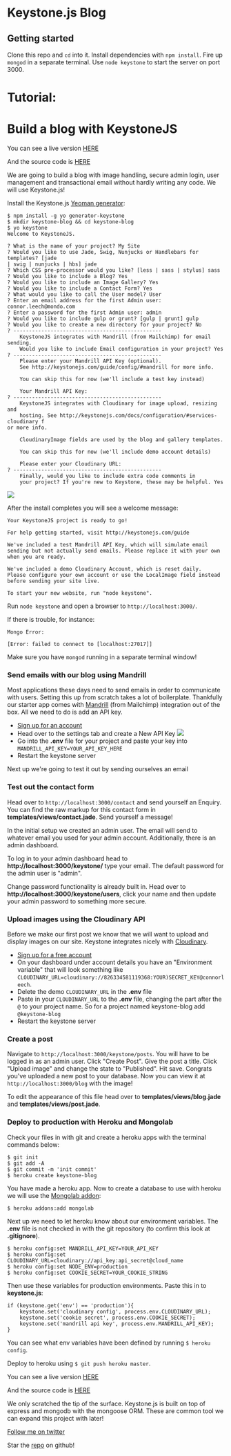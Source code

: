 Keystone.js Blog
===

## Getting started

Clone this repo and `cd` into it. Install dependencies with `npm install`. Fire up `mongod` in a separate terminal. Use `node keystone` to start the server on port 3000. 


# Tutorial:

# Build a blog with KeystoneJS

You can see a live version [HERE](https://keystone-blog.herokuapp.com)

And the source code is [HERE](https://github.com/cleechtech/keystone-blog)

We are going to build a blog with image handling, secure admin login, user management and transactional email without hardly writing any code. We will use Keystone.js!

Install the Keystone.js [Yeoman generator](https://github.com/keystonejs/generator-keystone):

```
$ npm install -g yo generator-keystone
$ mkdir keystone-blog && cd keystone-blog
$ yo keystone
Welcome to KeystoneJS.

? What is the name of your project? My Site
? Would you like to use Jade, Swig, Nunjucks or Handlebars for templates? [jade 
| swig | nunjucks | hbs] jade
? Which CSS pre-processor would you like? [less | sass | stylus] sass
? Would you like to include a Blog? Yes
? Would you like to include an Image Gallery? Yes
? Would you like to include a Contact Form? Yes
? What would you like to call the User model? User
? Enter an email address for the first Admin user: connor.leech@mondo.com
? Enter a password for the first Admin user: admin
? Would you like to include gulp or grunt? [gulp | grunt] gulp
? Would you like to create a new directory for your project? No
? ------------------------------------------------
    KeystoneJS integrates with Mandrill (from Mailchimp) for email sending.
    Would you like to include Email configuration in your project? Yes
? ------------------------------------------------
    Please enter your Mandrill API Key (optional).
    See http://keystonejs.com/guide/config/#mandrill for more info.
    
    You can skip this for now (we'll include a test key instead)
    
    Your Mandrill API Key: 
? ------------------------------------------------
    KeystoneJS integrates with Cloudinary for image upload, resizing and
    hosting. See http://keystonejs.com/docs/configuration/#services-cloudinary f
or more info.
    
    CloudinaryImage fields are used by the blog and gallery templates.
    
    You can skip this for now (we'll include demo account details)
    
    Please enter your Cloudinary URL: 
? ------------------------------------------------
    Finally, would you like to include extra code comments in
    your project? If you're new to Keystone, these may be helpful. Yes
```

![](http://i.imgur.com/om8nn7E.png)

After the install completes you will see a welcome message:

```
Your KeystoneJS project is ready to go!

For help getting started, visit http://keystonejs.com/guide

We've included a test Mandrill API Key, which will simulate email
sending but not actually send emails. Please replace it with your own
when you are ready.

We've included a demo Cloudinary Account, which is reset daily.
Please configure your own account or use the LocalImage field instead
before sending your site live.

To start your new website, run "node keystone".
```

Run `node keystone` and open a browser to `http://localhost:3000/`.

If there is trouble, for instance:

```
Mongo Error:

[Error: failed to connect to [localhost:27017]]
```

Make sure you have `mongod` running in a separate terminal window!

### Send emails with our blog using Mandrill

Most applications these days need to send emails in order to communicate with users. Setting this up from scratch takes a lot of boilerplate. Thankfully our starter app comes with [Mandrill](http://mandrill.com/) (from Mailchimp) integration out of the box. All we need to do is add an API key.

* [Sign up for an account](https://mandrill.com/signup/)
* Head over to the settings tab and create a New API Key
![](http://i.imgur.com/j7PqmZd.png)
* Go into the **.env** file for your project and paste your key into `MANDRILL_API_KEY=YOUR_API_KEY_HERE`
* Restart the keystone server

Next up we're going to test it out by sending ourselves an email

### Test out the contact form

Head over to `http://localhost:3000/contact` and send yourself an Enquiry. You can find the raw markup for this contact form in **templates/views/contact.jade**. Send yourself a message!

In the initial setup we created an admin user. The email will send to whatever email you used for your admin account. Additionally, there is an admin dashboard.

To log in to your admin dashboard head to **http://localhost:3000/keystone/** type your email. The default password for the admin user is "admin".

Change password functionality is already built in. Head over to **http://localhost:3000/keystone/users**, click your name and then update your admin password to something more secure.


### Upload images using the Cloudinary API

Before we make our first post we know that we will want to upload and display images on our site. Keystone integrates nicely with [Cloudinary](http://cloudinary.com/).

* [Sign up for a free account](https://cloudinary.com/users/register/free)
* On your dashboard under account details you have an "Environment variable" that will look something like `CLOUDINARY_URL=cloudinary://826334581119368:YOUR)SECRET_KEY@connorleech`.
* Delete the demo `CLOUDINARY_URL` in the **.env** file
* Paste in your `CLOUDINARY_URL` to the **.env** file, changing the part after the `@` to your project name. So for a project named keystone-blog add `@keystone-blog`
* Restart the keystone server

### Create a post

Navigate to `http://localhost:3000/keystone/posts`. You will have to be logged in as an admin user. Click "Create Post". Give the post a title. Click "Upload image" and change the state to "Published". Hit save. Congrats you've uploaded a new post to your database. Now you can view it at `http://localhost:3000/blog` with the image!

To edit the appearance of this file head over to **templates/views/blog.jade** and **templates/views/post.jade**.

### Deploy to production with Heroku and Mongolab

Check your files in with git and create a heroku apps with the terminal commands below:

```
$ git init
$ git add -A
$ git commit -m 'init commit'
$ heroku create keystone-blog
```

You have made a heroku app. Now to create a database to use with heroku we will use the [Mongolab addon](https://devcenter.heroku.com/articles/mongolab):

```
$ heroku addons:add mongolab
```

Next up we need to let heroku know about our environment variables. The **.env** file is not checked in with the git repository (to confirm this look at **.gitignore**).

```
$ heroku config:set MANDRILL_API_KEY=YOUR_API_KEY
$ heroku config:set CLOUDINARY_URL=cloudinary://api_key:api_secret@cloud_name
$ heroku config:set NODE_ENV=production
$ heroku config:set COOKIE_SECRET=YOUR_COOKIE_STRING
```

Then use these variables for production environments. Paste this in to **keystone.js**:

```
if (keystone.get('env') == 'production'){
    keystone.set('cloudinary config', process.env.CLOUDINARY_URL);
    keystone.set('cookie secret', process.env.COOKIE_SECRET);
    keystone.set('mandrill api key', process.env.MANDRILL_API_KEY);
}
```

You can see what env variables have been defined by running `$ heroku config`.

Deploy to heroku using `$ git push heroku master`.

You can see a live version [HERE](https://keystone-blog.herokuapp.com)

And the source code is [HERE](https://github.com/cleechtech/keystone-blog)

We only scratched the tip of the surface. Keystone.js is built on top of express and mongodb with the mongoose ORM. These are common tool we can expand this project with later!

[Follow me on twitter](https://twitter.com/realjasonshark)

Star the [repo](https://github.com/cleechtech/keystone-blog) on github!

